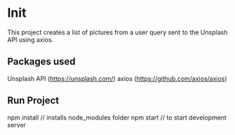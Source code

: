 # Init

This project creates a list of pictures from a user query sent to the Unsplash API using axios.

## Packages used

Unsplash API (https://unsplash.com/)
axios (https://github.com/axios/axios)

## Run Project

npm install // installs node_modules folder
npm start // to start development server
